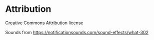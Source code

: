 # Attribution

Creative Commons Attribution license

Sounds from https://notificationsounds.com/sound-effects/what-302

